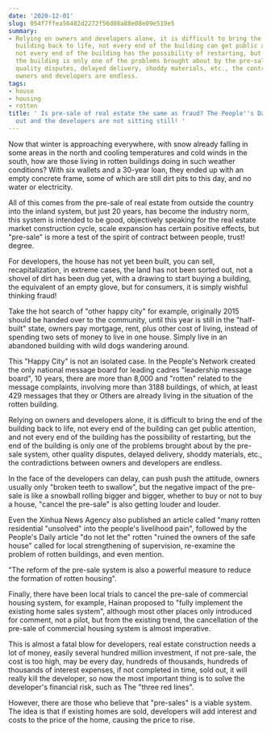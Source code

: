 ```yaml
---
date: '2020-12-01'
slug: 054f7ffea56482d2272f56d08a88e08e09e519e5
summary:
- Relying on owners and developers alone, it is difficult to bring the end of the
  building back to life, not every end of the building can get public attention, and
  not every end of the building has the possibility of restarting, but the end of
  the building is only one of the problems brought about by the pre-sale system, other
  quality disputes, delayed delivery, shoddy materials, etc., the contradictions between
  owners and developers are endless.
tags:
- house
- housing
- rotten
title: ' Is pre-sale of real estate the same as fraud? The People''s Daily speaks
  out and the developers are not sitting still! '
---
```


 Now that winter is approaching everywhere, with snow already falling in some areas in the north and cooling temperatures and cold winds in the south, how are those living in rotten buildings doing in such weather conditions? With six wallets and a 30-year loan, they ended up with an empty concrete frame, some of which are still dirt pits to this day, and no water or electricity.

All of this comes from the pre-sale of real estate from outside the country into the inland system, but just 20 years, has become the industry norm, this system is intended to be good, objectively speaking for the real estate market construction cycle, scale expansion has certain positive effects, but "pre-sale" is more a test of the spirit of contract between people, trust! degree.

For developers, the house has not yet been built, you can sell, recapitalization, in extreme cases, the land has not been sorted out, not a shovel of dirt has been dug yet, with a drawing to start buying a building, the equivalent of an empty glove, but for consumers, it is simply wishful thinking fraud!

Take the hot search of "other happy city" for example, originally 2015 should be handed over to the community, until this year is still in the "half-built" state, owners pay mortgage, rent, plus other cost of living, instead of spending two sets of money to live in one house. Simply live in an abandoned building with wild dogs wandering around.

This "Happy City" is not an isolated case. In the People's Network created the only national message board for leading cadres "leadership message board", 10 years, there are more than 8,000 and "rotten" related to the message complaints, involving more than 3188 buildings, of which, at least 429 messages that they or Others are already living in the situation of the rotten building.

Relying on owners and developers alone, it is difficult to bring the end of the building back to life, not every end of the building can get public attention, and not every end of the building has the possibility of restarting, but the end of the building is only one of the problems brought about by the pre-sale system, other quality disputes, delayed delivery, shoddy materials, etc., the contradictions between owners and developers are endless.

In the face of the developers can delay, can push push the attitude, owners usually only "broken teeth to swallow", but the negative impact of the pre-sale is like a snowball rolling bigger and bigger, whether to buy or not to buy a house, "cancel the pre-sale" is also getting louder and louder.

Even the Xinhua News Agency also published an article called "many rotten residential "unsolved" into the people's livelihood pain", followed by the People's Daily article "do not let the" rotten "ruined the owners of the safe house" called for local strengthening of supervision, re-examine the problem of rotten buildings, and even mention.

"The reform of the pre-sale system is also a powerful measure to reduce the formation of rotten housing".

Finally, there have been local trials to cancel the pre-sale of commercial housing system, for example, Hainan proposed to "fully implement the existing home sales system", although most other places only introduced for comment, not a pilot, but from the existing trend, the cancellation of the pre-sale of commercial housing system is almost imperative.

This is almost a fatal blow for developers, real estate construction needs a lot of money, easily several hundred million investment, if not pre-sale, the cost is too high, may be every day, hundreds of thousands, hundreds of thousands of interest expenses, if not completed in time, sold out, it will really kill the developer, so now the most important thing is to solve the developer's financial risk, such as The "three red lines".

However, there are those who believe that "pre-sales" is a viable system. The idea is that if existing homes are sold, developers will add interest and costs to the price of the home, causing the price to rise.

 
        
